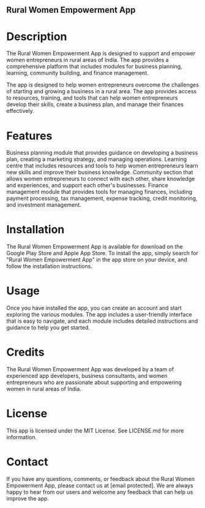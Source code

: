 ## Rural Women Empowerment App

# Description
The Rural Women Empowerment App is designed to support and empower women entrepreneurs in rural areas of India. The app provides a comprehensive platform that includes modules for business planning, learning, community building, and finance management.

The app is designed to help women entrepreneurs overcome the challenges of starting and growing a business in a rural area. The app provides access to resources, training, and tools that can help women entrepreneurs develop their skills, create a business plan, and manage their finances effectively.

# Features
Business planning module that provides guidance on developing a business plan, creating a marketing strategy, and managing operations.
Learning centre that includes resources and tools to help women entrepreneurs learn new skills and improve their business knowledge.
Community section that allows women entrepreneurs to connect with each other, share knowledge and experiences, and support each other's businesses.
Finance management module that provides tools for managing finances, including payment processing, tax management, expense tracking, credit monitoring, and investment management.

# Installation
The Rural Women Empowerment App is available for download on the Google Play Store and Apple App Store. To install the app, simply search for "Rural Women Empowerment App" in the app store on your device, and follow the installation instructions.

# Usage
Once you have installed the app, you can create an account and start exploring the various modules. The app includes a user-friendly interface that is easy to navigate, and each module includes detailed instructions and guidance to help you get started.

# Credits
The Rural Women Empowerment App was developed by a team of experienced app developers, business consultants, and women entrepreneurs who are passionate about supporting and empowering women in rural areas of India.

# License
This app is licensed under the MIT License. See LICENSE.md for more information.

# Contact
If you have any questions, comments, or feedback about the Rural Women Empowerment App, please contact us at [email protected]. We are always happy to hear from our users and welcome any feedback that can help us improve the app.
